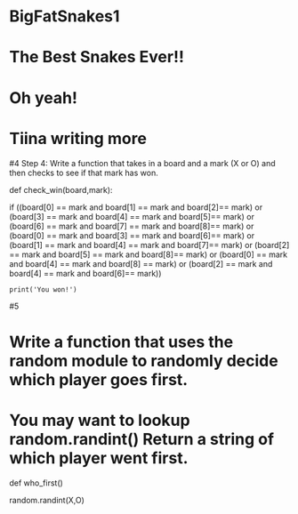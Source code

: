 # BigFatSnakes1
# The Best Snakes Ever!!
# Oh yeah!
# Tiina writing more


#4 Step 4: Write a function that takes in a board and a mark (X or O) and then checks to see if that mark has won. 

def check_win(board,mark):

if ((board[0] == mark and board[1] == mark and board[2]== mark)
or (board[3] == mark and board[4] == mark and board[5]== mark)
or (board[6] == mark and board[7] == mark and board[8]== mark)
or (board[0] == mark and board[3] == mark and board[6]== mark)
or (board[1] == mark and board[4] == mark and board[7]== mark)
or (board[2] == mark and board[5] == mark and board[8]== mark)
or (board[0] == mark and board[4] == mark and board[8] == mark)
or (board[2] == mark and board[4] == mark and board[6]== mark))

    print('You won!')
    
#5 
# Write a function that uses the random module to randomly decide which player goes first. 
# You may want to lookup random.randint() Return a string of which player went first.

def who_first()

random.randint(X,O)
    
    
  

